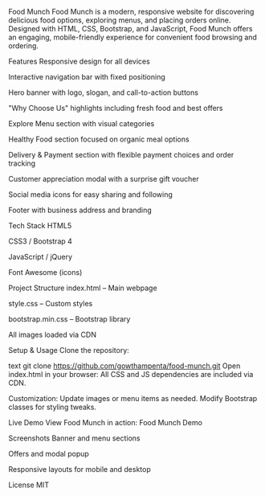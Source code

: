 Food Munch
Food Munch is a modern, responsive website for discovering delicious food options, exploring menus, and placing orders online. Designed with HTML, CSS, Bootstrap, and JavaScript, Food Munch offers an engaging, mobile-friendly experience for convenient food browsing and ordering.

Features
Responsive design for all devices

Interactive navigation bar with fixed positioning

Hero banner with logo, slogan, and call-to-action buttons

"Why Choose Us" highlights including fresh food and best offers

Explore Menu section with visual categories

Healthy Food section focused on organic meal options

Delivery & Payment section with flexible payment choices and order tracking

Customer appreciation modal with a surprise gift voucher

Social media icons for easy sharing and following

Footer with business address and branding

Tech Stack
HTML5

CSS3 / Bootstrap 4

JavaScript / jQuery

Font Awesome (icons)

Project Structure
index.html – Main webpage

style.css – Custom styles

bootstrap.min.css – Bootstrap library

All images loaded via CDN

Setup & Usage
Clone the repository:

text
git clone https://github.com/gowthampenta/food-munch.git
Open index.html in your browser:
All CSS and JS dependencies are included via CDN.

Customization:
Update images or menu items as needed. Modify Bootstrap classes for styling tweaks.

Live Demo
View Food Munch in action:
Food Munch Demo

Screenshots
Banner and menu sections

Offers and modal popup

Responsive layouts for mobile and desktop

License
MIT
